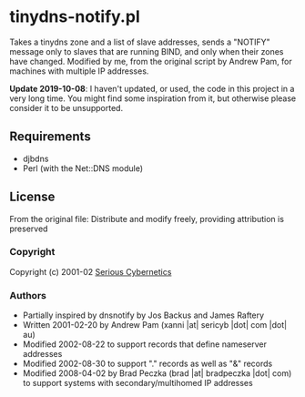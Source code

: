 tinydns-notify.pl
===================

Takes a tinydns zone and a list of slave addresses, sends a "NOTIFY" message only to slaves that are running BIND, and only when their zones have changed. Modified by me, from the original script by Andrew Pam, for machines with multiple IP addresses.

**Update 2019-10-08**: I haven't updated, or used, the code in this project in a very long time. You might find some inspiration from it, but otherwise please consider it to be unsupported.

Requirements
------------

  * djbdns
  * Perl (with the Net::DNS module)

License
-------

From the original file: Distribute and modify freely, providing attribution is preserved

### Copyright

  Copyright (c) 2001-02 [Serious Cybernetics](http://www.sericyb.com.au/)

### Authors
  
  * Partially inspired by dnsnotify by Jos Backus and James Raftery
  * Written 2001-02-20 by Andrew Pam (xanni |at| sericyb |dot| com |dot| au)
  * Modified 2002-08-22 to support records that define nameserver addresses
  * Modified 2002-08-30 to support "." records as well as "&" records
  * Modified 2008-04-02 by Brad Peczka (brad |at| bradpeczka |dot| com) to support systems with secondary/multihomed IP addresses

